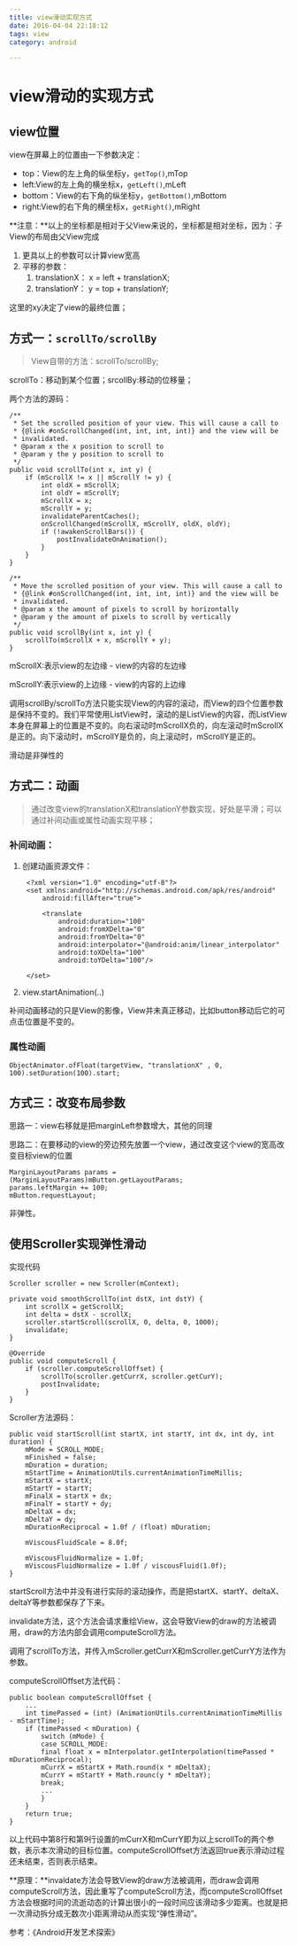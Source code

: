 ```yaml
---
title: view滑动实现方式 
date: 2016-04-04 22:18:12
tags: view
category: android

---
```


# view滑动的实现方式

## view位置

view在屏幕上的位置由一下参数决定：

- top：View的左上角的纵坐标y，`getTop()`,mTop
- left:View的左上角的横坐标x，`getLeft()`,mLeft
- bottom：View的右下角的纵坐标y，`getBottom()`,mBottom
- right:View的右下角的横坐标x，`getRight()`,mRight

<!--more-->
**注意：**以上的坐标都是相对于父View来说的，坐标都是相对坐标，因为：子View的布局由父View完成

1. 更具以上的参数可以计算view宽高
2. 平移的参数：
	1. translationX： x = left + translationX;
	2. translationY： y = top + translationY;

这里的xy决定了view的最终位置；


## 方式一：`scrollTo/scrollBy`
>View自带的方法：scrollTo/scrollBy;

scrollTo：移动到某个位置；srcollBy:移动的位移量；

两个方法的源码：

    /**
     * Set the scrolled position of your view. This will cause a call to
     * {@link #onScrollChanged(int, int, int, int)} and the view will be
     * invalidated.
     * @param x the x position to scroll to
     * @param y the y position to scroll to
     */
    public void scrollTo(int x, int y) {
        if (mScrollX != x || mScrollY != y) {
            int oldX = mScrollX;
            int oldY = mScrollY;
            mScrollX = x;
            mScrollY = y;
            invalidateParentCaches();
            onScrollChanged(mScrollX, mScrollY, oldX, oldY);
            if (!awakenScrollBars()) {
                postInvalidateOnAnimation();
            }
        }
    }

    /**
     * Move the scrolled position of your view. This will cause a call to
     * {@link #onScrollChanged(int, int, int, int)} and the view will be
     * invalidated.
     * @param x the amount of pixels to scroll by horizontally
     * @param y the amount of pixels to scroll by vertically
     */
    public void scrollBy(int x, int y) {
        scrollTo(mScrollX + x, mScrollY + y);
    }

mScrollX:表示view的左边缘 - view的内容的左边缘

mScrollY:表示view的上边缘 - view的内容的上边缘

调用scrollBy/scrollTo方法只能实现View的内容的滚动，而View的四个位置参数是保持不变的。我们平常使用ListView时，滚动的是ListView的内容，而ListView本身在屏幕上的位置是不变的。向右滚动时mScrollX负的，向左滚动时mScrollX是正的。向下滚动时，mScrollY是负的，向上滚动时，mScrollY是正的。

滑动是非弹性的

## 方式二：动画
>通过改变view的translationX和translationY参数实现，好处是平滑；可以通过补间动画或属性动画实现平移；

### 补间动画：

1. 创建动画资源文件：

		<?xml version="1.0" encoding="utf-8"?>
		<set xmlns:android="http://schemas.android.com/apk/res/android"
		    android:fillAfter="true">
		
		    <translate
		        android:duration="100"
		        android:fromXDelta="0"
		        android:fromYDelta="0"
		        android:interpolator="@android:anim/linear_interpolator"
		        android:toXDelta="100"
		        android:toYDelta="100"/>
		
		</set>	
2. view.startAnimation(..)

补间动画移动的只是View的影像，View并未真正移动，比如button移动后它的可点击位置是不变的。

### 属性动画

	ObjectAnimator.ofFloat(targetView, "translationX" , 0, 100).setDuration(100).start;

## 方式三：改变布局参数
思路一：view右移就是把marginLeft参数增大，其他的同理

思路二：在要移动的view的旁边预先放置一个view，通过改变这个view的宽高改变目标view的位置

	MarginLayoutParams params = (MarginLayoutParams)mButton.getLayoutParams;
	params.leftMargin += 100;
	mButton.requestLayout;

非弹性。

## 使用Scroller实现弹性滑动

实现代码

	Scroller scroller = new Scroller(mContext);
	
	private void smoothScrollTo(int dstX, int dstY) {
		int scrollX = getScrollX;
		int delta = dstX - scrollX;
		scroller.startScroll(scrollX, 0, delta, 0, 1000);
		invalidate;
	}
	 
	@Override
	public void computeScroll {
		if (scroller.computeScrollOffset) {
			scrollTo(scroller.getCurrX, scroller.getCurY);
			postInvalidate;
		}
	}

Scroller方法源码：

	public void startScroll(int startX, int startY, int dx, int dy, int duration) {  
		mMode = SCROLL_MODE;  
		mFinished = false;  
		mDuration = duration;  
		mStartTime = AnimationUtils.currentAnimationTimeMillis;  
		mStartX = startX;  
		mStartY = startY;  
		mFinalX = startX + dx;  
		mFinalY = startY + dy;  
		mDeltaX = dx;  
		mDeltaY = dy;  
		mDurationReciprocal = 1.0f / (float) mDuration;  
	    
		mViscousFluidScale = 8.0f;  
	
		mViscousFluidNormalize = 1.0f;  
		mViscousFluidNormalize = 1.0f / viscousFluid(1.0f);  
	}  

startScroll方法中并没有进行实际的滚动操作，而是把startX、startY、deltaX、deltaY等参数都保存了下来。

invalidate方法，这个方法会请求重绘View，这会导致View的draw的方法被调用，draw的方法内部会调用computeScroll方法。

调用了scrollTo方法，并传入mScroller.getCurrX和mScroller.getCurrY方法作为参数。

computeScrollOffset方法代码：

	public boolean computeScrollOffset {
		...
		int timePassed = (int) (AnimationUtils.currentAnimationTimeMillis - mStartTime);
		if (timePassed < mDuration) {
			switch (mMode) {
 			case SCROLL_MODE:
 			final float x = mInterpolator.getInterpolation(timePassed * mDurationReciprocal);
 			mCurrX = mStartX + Math.round(x * mDeltaX);
			mCurrY = mStartY + Math.rounc(y * mDeltaY);
			break;
			...
			}
		}
		return true;
	}

以上代码中第8行和第9行设置的mCurrX和mCurrY即为以上scrollTo的两个参数，表示本次滑动的目标位置。computeScrollOffset方法返回true表示滑动过程还未结束，否则表示结束。

**原理：**invaldate方法会导致View的draw方法被调用，而draw会调用computeScroll方法，因此重写了computeScroll方法，而computeScrollOffset方法会根据时间的流逝动态的计算出很小的一段时间应该滑动多少距离。也就是把一次滑动拆分成无数次小距离滑动从而实现“弹性滑动”。




参考：《Android开发艺术探索》